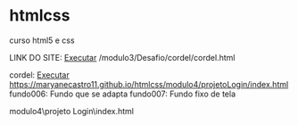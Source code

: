 # htmlcss
 curso html5 e css


LINK DO SITE:
<a href="https://maryanecastro11.github.io/htmlcss/modulo2/Desafios/index.html">Executar</a>
/modulo3/Desafio/cordel/cordel.html

cordel:
<a href="https://maryanecastro11.github.io/htmlcss/modulo3/Desafio/cordel/cordel.html">Executar</a>
https://maryanecastro11.github.io/htmlcss/modulo4/projetoLogin/index.html
fundo006: Fundo que se adapta
fundo007: Fundo fixo de tela

modulo4\projeto Login\index.html